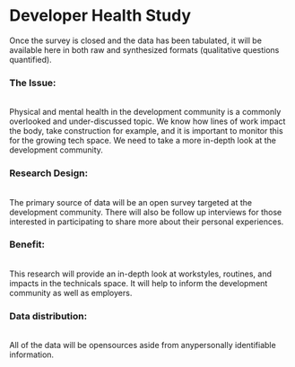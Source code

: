 # Developer Health Study

Once the survey is closed and the data has been tabulated, it will be available here in both raw and synthesized formats (qualitative questions quantified).

<h3>The Issue:</h3> <br>
Physical and mental health in the development community is a commonly overlooked and under-discussed topic. We know how lines of work impact the body, take construction for example, and it is important to monitor this for the growing tech space. We need to take a more in-depth look at the development community.

<h3>Research Design:</h3> <br>
The primary source of data will be an open survey targeted at the development community. There will also be follow up interviews for those interested in participating to share more about their personal experiences.

<h3>Benefit:</h3> <br>
This research will provide an in-depth look at workstyles, routines, and impacts in the technicals space. It will help to inform the development community as well as employers. 

<h3>Data distribution:</h3> <br>
All of the data will be opensources aside from anypersonally identifiable information.
